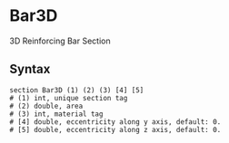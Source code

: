 # Bar3D

3D Reinforcing Bar Section

## Syntax

```
section Bar3D (1) (2) (3) [4] [5]
# (1) int, unique section tag
# (2) double, area
# (3) int, material tag
# [4] double, eccentricity along y axis, default: 0.
# [5] double, eccentricity along z axis, default: 0.
```
